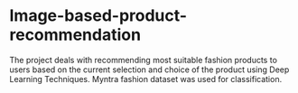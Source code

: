 # Image-based-product-recommendation
The project deals with recommending most suitable fashion products to users based on the current selection and choice of the product using Deep Learning Techniques. Myntra fashion dataset was used for classification.

